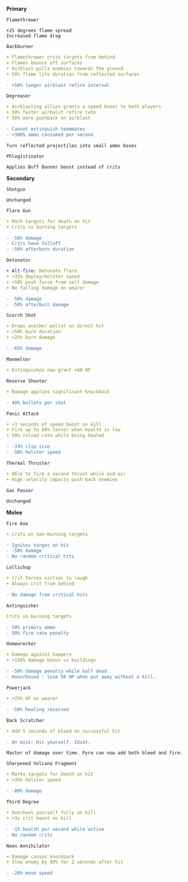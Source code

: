 __**Primary**__

```fix
Flamethrower
```
```
+25 degrees flame spread
Increased flame drag
```


```fix
Backburner
```
```yaml
+ Flamethrower crits targets from behind
+ Flames bounce off surfaces
+ Airblast pulls enemies towards the ground
+ 50% flame life duration from reflected surfaces
```
```diff
- +50% longer airblast refire interval
```

```fix
Degreaser
```
```yaml
+ Airblasting allies grants a speed boost to both players
+ 50% faster airbalst refire rate
+ 50% more pushback on airblast
```
```diff
- Cannot extinguish teammates
- +300% ammo consumed per second
```
```
Turn reflected projectiles into small ammo boxes
```


```fix
Phlogistinator
```
```
Applies Buff Banner boost instead of crits
```

__**Secondary**__


```fix
Shotgun
```
```
Unchanged
```


```fix
Flare Gun
```
```yaml
+ Mark targets for death on hit
+ Crits vs burning targets
```
```diff
- -50% damage
- Crits have falloff
- -50% afterburn duration
```


```fix
Detonator
```
```yaml
+ Alt-fire: Detonate flare
+ +35% deploy/holster speed
+ +50% push force from self damage
+ No falling damage on wearer

```
```diff
- -50% damage
- -50% afterburn damage
```


```fix
Scorch Shot
```
```yaml
+ Drops another pellet on direct hit
+ +50% burn duration
+ +25% burn damage

```
```diff
- -65% damage
```

```fix
Manmelter
```
```yaml
+ Extinguishes now grant +60 HP
```

```fix
Reserve Shooter
```
```yaml
+ Damage applies significant knockback
```
```diff
- 40% bullets per shot
```


```fix
Panic Attack
```
```yaml
+ +3 seconds of speed boost on kill
+ Fire up to 60% faster when health is low
+ 50% reload rate while being healed
```

```diff
- -33% clip size
- -50% holster speed
```

```fix
Thermal Thruster
```
```yaml
+ Able to fire a second thrust while mid-air
+ High velocity impacts push back enemies
```


```fix
Gas Passer
```
```
Unchanged
```

__**Melee**__


```fix
Fire Axe
```
```yaml
+ Crits on non-burning targets
```
```diff
- Ignites target on hit
- -50% damage
- No random critical hits
```


```fix
Lollichop
```
```yaml
+ Crit forces victims to laugh
+ Always crit from behind
```
```diff
- No damage from critical hits
```


```fix
Axtinguisher
```
```yaml
Crits vs burning targets
```
```diff
- 50% primary ammo
- 50% fire rate penalty
```


```fix
Homewrecker
```
```yaml
+ Damage against Sappers
+ +150% damage bonus vs buildings
```
```diff
- -50% damage penalty while half dead
- Honorbound : lose 50 HP when put away without a kill.
```


```fix
Powerjack
```
```yaml
+ +25% HP on wearer
```
```diff
- -50% healing received
```


```fix
Back Scratcher
```
```yaml
+ Add 5 seconds of bleed on successful hit
```
```diff
- On miss: Hit yourself. Idiot.
```
```
Master of damage over time. Pyro can now add both bleed and fire.
```


```fix
Sharpened Volcano Fragment
```
```yaml
+ Marks targets for death on hit
+ +35% holster speed

```
```diff
- -80% damage
```


```fix
Third Degree
```
```yaml
+ Overheal yourself fully on kill
+ +3s crit boost on kill
```
```diff
- -15 health per second while active
- No random crits
```


```fix
Neon Annihilator
```
```yaml
+ Damage causes knockback
+ Slow enemy by 40% for 2 seconds after hit
```
```diff
- -20% move speed
```


